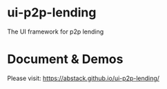 # ui-p2p-lending
 The UI framework for p2p lending

# Document & Demos
 Please visit: https://abstack.github.io/ui-p2p-lending/
